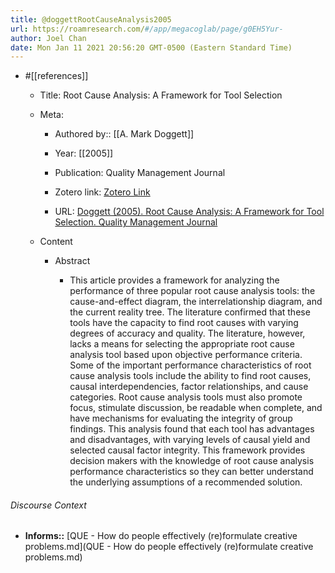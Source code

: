 ```yaml
---
title: @doggettRootCauseAnalysis2005
url: https://roamresearch.com/#/app/megacoglab/page/g0EH5Yur-
author: Joel Chan
date: Mon Jan 11 2021 20:56:20 GMT-0500 (Eastern Standard Time)
---
```


- #[[references]]

    - Title: Root Cause Analysis: A Framework for Tool Selection

    - Meta:

        - Authored by:: [[A. Mark Doggett]]

        - Year: [[2005]]

        - Publication: Quality Management Journal

        - Zotero link: [Zotero Link](zotero://select/items/1_5QRX7JFR)

        - URL: [Doggett (2005). Root Cause Analysis: A Framework for Tool Selection. Quality Management Journal](https://doi.org/10.1080/10686967.2005.11919269)

    - Content

        - Abstract

            - This article provides a framework for analyzing the performance of three popular root cause analysis tools: the cause-and-effect diagram, the interrelationship diagram, and the current reality tree. The literature confirmed that these tools have the capacity to find root causes with varying degrees of accuracy and quality. The literature, however, lacks a means for selecting the appropriate root cause analysis tool based upon objective performance criteria. Some of the important performance characteristics of root cause analysis tools include the ability to find root causes, causal interdependencies, factor relationships, and cause categories. Root cause analysis tools must also promote focus, stimulate discussion, be readable when complete, and have mechanisms for evaluating the integrity of group findings. This analysis found that each tool has advantages and disadvantages, with varying levels of causal yield and selected causal factor integrity. This framework provides decision makers with the knowledge of root cause analysis performance characteristics so they can better understand the underlying assumptions of a recommended solution.

###### Discourse Context

- **Informs::** [QUE - How do people effectively (re)formulate creative problems.md](QUE - How do people effectively (re)formulate creative problems.md)
